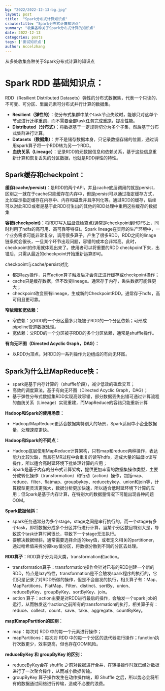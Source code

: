 ```yaml
---
bg: "2022/2022-12-13-bg.jpg"
layout: post
title:  "Spark分布式计算知识点"
crawlertitle: "Spark分布式计算知识点"
summary: "收集各种关于Spark分布式计算的知识点"
date: 2022-12-13
categories: posts
tags: ['面试知识点']
author: Accelzhang
---
```


从多处收集各种关于Spark分布式计算的知识点

# Spark RDD 基础知识点：

RDD（Resilient Distributed Datasets）弹性的分布式数据集，代表一个只读的、不可变、可分区、里面元素可分布式并行计算的数据集。

* **Resilient（弹性的）**：使分布式集群中某个task节点失败时，能够只对这单个节点进行迁移重跑，而不需要全部task任务完成重跑，提高性能。
* **Distributed（分布式）**：将数据基于一定规则切分为多个子集，然后基于分布式集群进行计算。
* **Datasets（数据集）**：并不是储存数据本身，只记录数据存储的位置，通过调用spark算子将一个RDD转为另一个RDD。
* **血统关系（Lineage）**：记录RDD的元数据信息和依赖关系，基于这些信息重新计算和恢复丢失的分区数据，也就是RDD弹性的特性。

## Spark缓存和checkpoint：
**缓存(cache/persist)**：是RDD的两个API，并且cache底层调用的就是persist，区别之一就在于cache只能缓存在内存中，但是persist可以通过指定缓存方式，比如显示指定缓存在内存中、内存和磁盘并且序列化等。通过RDD的缓存，后续可以对此RDD或者是基于此RDD衍生出的其他的RDD处理中重用这些缓存的数据集

**容错(checkpoint)**：将RDD写入磁盘做检查点(通常是checkpoint到HDFS上，同时利用了hdfs的高可用、高可靠等特征)。Spark lineage在实际的生产环境中，一个业务需求可能非常复杂，调用很多算子，产生了很多RDD，RDD之间的linage链条就会很长，一旦某个环节出现问题，容错的成本会非常高。此时，checkpoint的作用就体现出来了。使用者可以将重要的RDD checkpoint下来，出错后，只需从最近的checkpoint开始重新运算即可。

checkpoint与cache/persist对比
* 都是lazy操作，只有action算子触发后才会真正进行缓存或checkpoint操作；
* cache只是缓存数据，但不改变lineage。通常存于内存，丢失数据可能性更大；
* checkpoint改变原有lineage，生成新的CheckpointRDD。通常存于hdfs，高可用且更可靠。

**窄依赖和宽依赖：**
* 窄依赖：父RDD的一个分区最多只能被子RDD的一个分区依赖；可形成pipeline管道数据处理。
* 宽依赖：父RDD的一个分区被子RDD的多个分区依赖，通常是shuffle操作。

**有向无环图（Directed Acyclic Graph，DAG）：**
* 以RDD为顶点，对RDD的一系列操作为边组成的有向无环图。

## Spark为什么比MapReduce快：
* spark是基于内存计算的（shuffle阶段），减少低效的磁盘交互；
* 高效的调度算法，基于有向无环图（Directed Acyclic Graph，DAG）；
* 基于弹性分布式数据集RDD实现高效容错，部分数据丢失出错可通过计算流程的血统关系（Lineage）实现重建，而MapReduce的容错只能重新计算

**Hadoop和Spark的使用场景：**
* Hadoop/MapReduce更适合数据集特别大的场景，Spark适用中小企业数据量，处理速度更快。

**Hadoop和Spark的不同点：**
* Hadoop底层使用MapReduce计算架构，只有map和reduce两种操作，表达能力比较欠缺，而且在MR过程中会重复的读写hdfs，造成大量的磁盘io读写操作，所以适合高时延环境下批处理计算的应用；
* Spark是基于内存的分布式计算架构，提供更加丰富的数据集操作类型，主要分成转化操作（transformation）和行动（action）操作，包括map、reduce、filter、flatmap、groupbykey、reducebykey、union和join等，计算模型更灵活更强大，数据分析更加快速，所以适合低时延环境下计算的应用；但Spark是基于内存计算，在特别大的数据量情况下可能出现各种问题OOM。

**Spark数据倾斜：**
* spark任务通常分为多个stage，stage之间是串行执行的，而一个stage有多个task，即将数据分成多个分区并行进行计算，当某个分区数目特别大是，导致这个task计算时间很长，导致下一个stage无法执行。
* 要解决数据倾斜，通常需要选择合适的key值，或者定义相关的partitioner，通过哈希值来拆分原key值分区，将数据分散到不同的分区去处理。

**RDD算子**：RDD算子分为两大类，transformation和action。
* transformation算子：transformation操作会针对已有的RDD创建一个新的RDD，特点是lazy特性，transformation是不会触发spark程序的执行的，它们只是记录了对RDD所做的操作，但是不会自发的执行，相关算子有：Map、MapPartitions、FlatMap、Filter、distinct、sortBy、union、reduceByKey、groupByKey、sortByKey、join。
* action 算子：action主要是对RDD进行最后的操作，会触发一个spark job的运行，从而触发这个action之前所有的transformation的执行，相关算子有：reduce、collect、count、save、take、aggregate、countByKey。

**map和mapPartition的区别：**
* map：每次对 RDD 中的每一个元素进行操作；
* mapPartitions：每次对 RDD 中的每一个分区的迭代器进行操作；function执行次数更少，效率更高，但也存在OOM风险。

**reduceByKey 和 groupByKey 的区别：**
* reduceByKey会在 shuffle 之前对数据进行合并，在转换操作时就已经对数据进行了一次聚合操作，从而减小数据传输。
* groupByKey 算子操作发生在动作操作端，即 Shuffle 之后，所以势必会将所有的数据通过网络进行传输，造成不必要的浪费。

